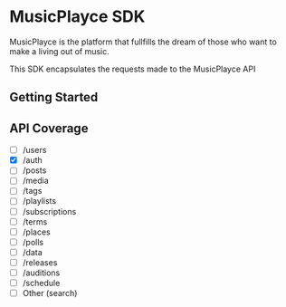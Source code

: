 # MusicPlayce SDK

MusicPlayce is the platform that fullfills the dream of those who want to make a living out of music.

This SDK encapsulates the requests made to the MusicPlayce API

## Getting Started

## API Coverage

- [ ] /users
- [x] /auth
- [ ] /posts
- [ ] /media
- [ ] /tags
- [ ] /playlists
- [ ] /subscriptions
- [ ] /terms
- [ ] /places
- [ ] /polls
- [ ] /data
- [ ] /releases
- [ ] /auditions
- [ ] /schedule
- [ ] Other (search)
